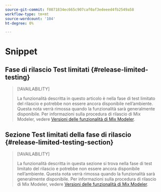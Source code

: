 ```yaml
---
source-git-commit: f0871834ec665c907caf0af3edeeed4fb2549a58
workflow-type: tm+mt
source-wordcount: '104'
ht-degree: 0%

---
```

# Snippet

## Fase di rilascio Test limitati {#release-limited-testing}

>[!AVAILABILITY]
>
>La funzionalità descritta in questo articolo è nella fase di test limitato del rilascio e potrebbe non essere ancora disponibile nell’ambiente. Questa nota verrà rimossa quando la funzionalità sarà generalmente disponibile. Per informazioni sulla procedura di rilascio di Mix Modeler, vedere [Versioni delle funzionalità di Mix Modeler](/help/releases/latest.md).
>

## Sezione Test limitati della fase di rilascio {#release-limited-testing-section}

>[!AVAILABILITY]
>
>La funzionalità descritta in questa sezione si trova nella fase di test limitato del rilascio e potrebbe non essere ancora disponibile nell’ambiente. Questa nota verrà rimossa quando la funzionalità sarà generalmente disponibile. Per informazioni sulla procedura di rilascio di Mix Modeler, vedere [Versioni delle funzionalità di Mix Modeler](/help/releases/latest.md).
>
